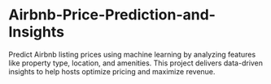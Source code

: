 # Airbnb-Price-Prediction-and-Insights
Predict Airbnb listing prices using machine learning by analyzing features like property type, location, and amenities. This project delivers data-driven insights to help hosts optimize pricing and maximize revenue.
